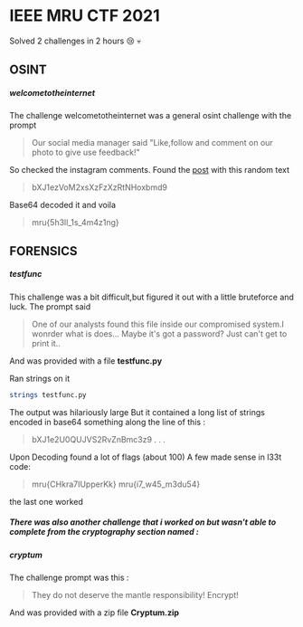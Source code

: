 # IEEE MRU CTF 2021
Solved 2 challenges in 2 hours :cry: :skull:

## OSINT 
##### welcometotheinternet
The challenge welcometotheinternet was a general osint challenge with the prompt 

> Our social media manager said "Like,follow and comment on our photo to give use feedback!"

So checked the instagram comments.
Found the [post](https://www.instagram.com/p/CUb60REPb9p/) with this random text
> bXJ1ezVoM2xsXzFzXzRtNHoxbmd9

Base64 decoded it and voila

> mru{5h3ll_1s_4m4z1ng}

## FORENSICS
##### testfunc
This challenge was a bit difficult,but figured it out with a little bruteforce and luck.
The prompt said 

> One of our analysts found this file inside our compromised system.I wonrder what is does...
>Maybe it's got a password?
>Just can't get to print it..

And was provided with a file   **testfunc.py**

Ran strings on it
```sh
strings testfunc.py
```
The output was hilariously large
But it contained a long list of strings encoded in base64
something along the line of this :
> bXJ1e2U0QUJVS2RvZnBmc3z9
> .
> .
> .

Upon Decoding found a lot of flags (about 100)
A few made sense in l33t code:
> mru{CHkra7IUpperKk}
>mru{i7_w45_m3du54}

the last one worked

##### There was also another challenge that i worked on but wasn't able to complete from the cryptography section named :
##### cryptum
The challenge prompt was this :

> They do not deserve the mantle responsibility! Encrypt!

And was provided with a zip file **Cryptum.zip**